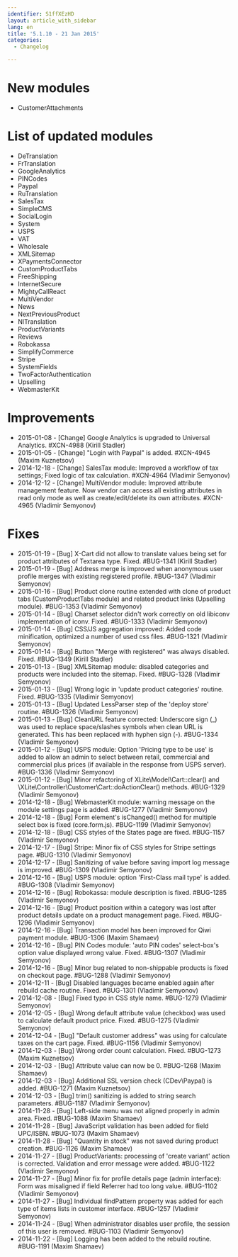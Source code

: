 ```yaml
---
identifier: S1ffXEzHD
layout: article_with_sidebar
lang: en
title: '5.1.10 - 21 Jan 2015'
categories:
  - Changelog

---
```



# New modules

*   CustomerAttachments

# List of updated modules

*   DeTranslation
*   FrTranslation
*   GoogleAnalytics
*   PINCodes
*   Paypal
*   RuTranslation
*   SalesTax
*   SimpleCMS
*   SocialLogin
*   System
*   USPS
*   VAT
*   Wholesale
*   XMLSitemap
*   XPaymentsConnector
*   CustomProductTabs
*   FreeShipping
*   InternetSecure
*   MightyCallReact
*   MultiVendor
*   News
*   NextPreviousProduct
*   NlTranslation
*   ProductVariants
*   Reviews
*   Robokassa
*   SimplifyCommerce
*   Stripe
*   SystemFields
*   TwoFactorAuthentication
*   Upselling
*   WebmasterKit

# Improvements

*   2015-01-08 - [Change] Google Analytics is upgraded to Universal Analytics. #XCN-4988 (Kirill Stadler)
*   2015-01-05 - [Change] "Login with Paypal" is added. #XCN-4945 (Maxim Kuznetsov)
*   2014-12-18 - [Change] SalesTax module: Improved a workflow of tax settings; Fixed logic of tax calculation. #XCN-4964 (Vladimir Semyonov)
*   2014-12-12 - [Change] MultiVendor module: Improved attribute management feature. Now vendor can access all existing attributes in read only mode as well as create/edit/delete its own attributes. #XCN-4965 (Vladimir Semyonov)  

# Fixes

*   2015-01-19 - [Bug] X-Cart did not allow to translate values being set for product attributes of Textarea type. Fixed. #BUG-1341 (Kirill Stadler)
*   2015-01-19 - [Bug] Address merge is improved when anonymous user profile merges with existing registered profile. #BUG-1347 (Vladimir Semyonov)
*   2015-01-16 - [Bug] Product clone routine extended with clone of product tabs (CustomProductTabs module) and related product links (Upselling module). #BUG-1353 (Vladimir Semyonov)
*   2015-01-14 - [Bug] Charset selector didn't work correctly on old libiconv implementation of iconv. Fixed. #BUG-1333 (Vladimir Semyonov)
*   2015-01-14 - [Bug] CSS/JS aggregation improved: Added code minification, optimized a number of used css files. #BUG-1321 (Vladimir Semyonov)
*   2015-01-14 - [Bug] Button "Merge with registered" was always disabled. Fixed. #BUG-1349 (Kirill Stadler)
*   2015-01-13 - [Bug] XMLSitemap module: disabled categories and products were included into the sitemap. Fixed. #BUG-1328 (Vladimir Semyonov)
*   2015-01-13 - [Bug] Wrong logic in 'update product categories' routine. Fixed. #BUG-1335 (Vladimir Semyonov)
*   2015-01-13 - [Bug] Updated LessParser step of the 'deploy store' routine. #BUG-1326 (Vladimir Semyonov)
*   2015-01-13 - [Bug] CleanURL feature corrected: Underscore sign (_) was used to replace space/slashes symbols when clean URL is generated. This has been replaced with hyphen sign (-). #BUG-1334 (Vladimir Semyonov)
*   2015-01-12 - [Bug] USPS module: Option 'Pricing type to be use' is added to allow an admin to select between retail, commercial and commercial plus prices (if available in the response from USPS server). #BUG-1336 (Vladimir Semyonov)
*   2015-01-12 - [Bug] Minor refactoring of XLite\Model\Cart::clear() and \XLite\Controller\Customer\Cart::doActionClear() methods. #BUG-1329 (Vladimir Semyonov)
*   2014-12-18 - [Bug] WebmasterKit module: warning message on the module settings page is added. #BUG-1277 (Vladimir Semyonov)
*   2014-12-18 - [Bug] Form element's isChanged() method for multiple select box is fixed (core.form.js). #BUG-1199 (Vladimir Semyonov)
*   2014-12-18 - [Bug] CSS styles of the States page are fixed. #BUG-1157 (Vladimir Semyonov)
*   2014-12-17 - [Bug] Stripe: Minor fix of CSS styles for Stripe settings page. #BUG-1310 (Vladimir Semyonov)
*   2014-12-17 - [Bug] Sanitizing of value before saving import log message is improved. #BUG-1309 (Vladimir Semyonov)
*   2014-12-16 - [Bug] USPS module: option 'First-Class mail type' is added. #BUG-1308 (Vladimir Semyonov)
*   2014-12-16 - [Bug] Robokassa: module description is fixed. #BUG-1285 (Vladimir Semyonov)
*   2014-12-16 - [Bug] Product position within a category was lost after product details update on a product management page. Fixed. #BUG-1296 (Vladimir Semyonov)
*   2014-12-16 - [Bug] Transaction model has been improved for Qiwi payment module. #BUG-1306 (Maxim Shamaev)
*   2014-12-16 - [Bug] PIN Codes module: 'auto PIN codes' select-box's option value displayed wrong value. Fixed. #BUG-1307 (Vladimir Semyonov)
*   2014-12-16 - [Bug] Minor bug related to non-shippable products is fixed on checkout page. #BUG-1288 (Vladimir Semyonov)
*   2014-12-11 - [Bug] Disabled languages became enabled again after rebuild cache routine. Fixed. #BUG-1301 (Vladimir Semyonov)
*   2014-12-08 - [Bug] Fixed typo in CSS style name. #BUG-1279 (Vladimir Semyonov)
*   2014-12-05 - [Bug] Wrong default attribute value (checkbox) was used to calculate default product price. Fixed. #BUG-1275 (Vladimir Semyonov)
*   2014-12-04 - [Bug] "Default customer address" was using for calculate taxes on the cart page. Fixed. #BUG-1156 (Vladimir Semyonov)
*   2014-12-03 - [Bug] Wrong order count calculation. Fixed. #BUG-1273 (Maxim Kuznetsov)
*   2014-12-03 - [Bug] Attribute value can now be 0\. #BUG-1268 (Maxim Shamaev)
*   2014-12-03 - [Bug] Additional SSL version check (CDev\Paypal) is added. #BUG-1271 (Maxim Kuznetsov)
*   2014-12-03 - [Bug] trim() sanitizing is added to string search parameters. #BUG-1187 (Vladimir Semyonov)
*   2014-11-28 - [Bug] Left-side menu was not aligned properly in admin area. Fixed. #BUG-1088 (Maxim Shamaev)
*   2014-11-28 - [Bug] JavaScript validation has been added for field UPC/ISBN. #BUG-1073 (Maxim Shamaev)
*   2014-11-28 - [Bug] "Quantity in stock" was not saved during product creation. #BUG-1126 (Maxim Shamaev)
*   2014-11-27 - [Bug] ProductVariants: processing of 'create variant' action is corrected. Validation and error message were added. #BUG-1122 (Vladimir Semyonov)
*   2014-11-27 - [Bug] Minor fix for profile details page (admin interface): Form was misaligned if field Referrer had too long value. #BUG-1102 (Vladimir Semyonov)
*   2014-11-27 - [Bug] Individual findPattern property was added for each type of items lists in customer interface. #BUG-1257 (Vladimir Semyonov)
*   2014-11-24 - [Bug] When administrator disables user profile, the session of this user is removed. #BUG-1103 (Vladimir Semyonov)
*   2014-11-22 - [Bug] Logging has been added to the rebuild routine. #BUG-1191 (Maxim Shamaev)